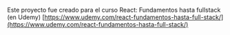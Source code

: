 Este proyecto fue creado para el curso React: Fundamentos hasta fullstack (en Udemy)
[https://www.udemy.com/react-fundamentos-hasta-full-stack/](https://www.udemy.com/react-fundamentos-hasta-full-stack/)








